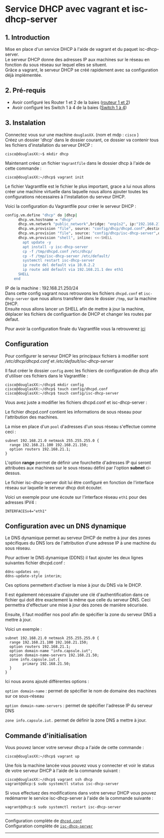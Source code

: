 # Service DHCP avec vagrant et isc-dhcp-server

## 1. Introduction 

Mise en place d'un service DHCP à l'aide de vagrant et du paquet isc-dhcp-server.  
Le serveur DHCP donne des adresses IP aux machines sur le réseau en fonction du sous réseau sur lequel elles se situent.  
Grâce a vagrant, le serveur DHCP se créé rapidement avec sa configuration déjà implémentée.

## 2. Pré-requis  

- Avoir configuré les Router 1 et 2 de la baies ([routeur 1 et 2](router.md))
- Avoir configuré les Switch 1 à 4 de la baies ([Switch 1 à 4](switch.md))

## 3. Instalation

Connectez vous sur une machine `douglasXX`. (nom et mdp : `cisco` )  
Créez un dossier 'dhcp' dans le dossier courant, ce dossier va contenir tous les fichiers d'installation du serveur DHCP :  

    cisco@douglasXX:~$ mkdir dhcp

Maintenant créez un fichier `Vagrantfile` dans le dossier dhcp à l'aide de cette commande : 

    cisco@douglasXX:~/dhcp$ vagrant init

Le fichier Vagrantfile est le fichier le plus important, grace a lui nous allons créer une machine virtuelle dans laquelle nous allons ajouter toutes les configurations nécessaires à l'installation du serveur DHCP.

Voici la configuration du Vagrantfile pour créer le serveur DHCP :

```sh
config.vm.define "dhcp" do |dhcp|
      dhcp.vm.hostname = "dhcp"
      dhcp.vm.network "public_network",bridge: "enp1s2", ip:"192.168.21.250", netmask: "255.255.255.0"
      dhcp.vm.provision "file", source: "config/dhcp/dhcpd.conf",destination: "/tmp/"
      dhcp.vm.provision "file", source: "config/dhcp/isc-dhcp-server",destination: "/tmp/"      
      dhcp.vm.provision "shell", inline: <<-SHELL
        apt update -y
        apt install -y isc-dhcp-server
        cp -f /tmp/dhcpd.conf /etc/dhcp/
        cp -f /tmp/isc-dhcp-server /etc/default/
        systemctl restart isc-dhcp-server
        ip route del default via 10.0.2.2
        ip route add default via 192.168.21.1 dev eth1
      SHELL
    end
```

IP de la machine : 192.168.21.250/24  
Dans cette config vagrant nous retrouvons les fichiers `dhcpd.conf` et `isc-dhcp-server` que nous allons transférer dans le dossier `/tmp`, sur la machine DHCP.  
Ensuite nous allons lancer un SHELL afin de mettre à jour la machine, déplacer les fichiers de configuartion de DHCP et changer les routes par defaut. 

Pour avoir la configuration finale du Vagrantfile vous la retrouverez [ici](dhcp/Vagrantfile)

## Configuration 

Pour configurer le serveur DHCP les principaux fichiers à modifier sont _/etc/dhcp/dhcpd.conf_ et _/etc/default/isc-dhcp-server_

Il faut créer le dossier `config` avec les fichiers de configuration de dhcp afin d'utiliser ces fichiers dans le Vagrantfile :

    cisco@douglasXX:~/dhcp$ mkdir config
    cisco@douglasXX:~/dhcp$ touch config/dhcpd.conf
    cisco@douglasXX:~/dhcp$ touch config/isc-dhcp-server

Vous avez juste a modifier les fichiers dhcpd.conf et isc-dhcp-server :  

Le fichier dhcpd.conf contient les informations de sous réseau pour l'attribution des machines.

La mise en place d'un `pool` d'adresses d'un sous réseau s'effectue comme ceci : 

```
subnet 192.168.21.0 netmask 255.255.255.0 {
  range 192.168.21.100 192.168.21.150;
  option routers 192.168.21.1;
}
```

L'option **range** permet de définir une fourchette d'adresses IP qui seront attribuées aux machines sur le sous réseau défini par l'option **subnet** ci-dessus.

Le fichier isc-dhcp-server doit lui être configuré en fonction de l'interface réseau sur laquelle le serveur dhcp doit écouter.

Voici un exemple pour une écoute sur l'interface réseau `eth1` pour des adresses IPV4 :

    INTERFACESv4="eth1"


## Configuration avec un DNS dynamique

Le DNS dynamique permet au serveur DHCP de mettre à jour des zones spécifiques du DNS lors de l'attribution d'une adresse IP à une machine du sous réseau.

Pour activer le DNS dynamique (DDNS) il faut ajouter les deux lignes suivantes fichier dhcpd.conf :

```
ddns-updates on;
ddns-update-style interim;
```

Ces options permettent d'activer la mise à jour du DNS via le DHCP.

Il est également nécessaire d'ajouter une clé d'authentification dans ce fichier qui doit être exactement la même que celle du serveur DNS. Ceci permettra d'effectuer une mise à jour des zones de manière sécurisée.

Ensuite, il faut modifier nos pool afin de spécifier la zone du serveur DNS a mettre à jour. 

Voici un exemple : 

```
subnet 192.168.21.0 netmask 255.255.255.0 {
  range 192.168.21.100 192.168.21.150;
  option routers 192.168.21.1;
  option domain-name "info.capsule.iut";
  option domain-name-servers 192.168.21.50;
  zone info.capsule.iut.{
        primary 192.168.21.50;
  }
}
```

Ici nous avons ajouté différentes options : 

`option domain-name` : permet de spécifier le nom de domaine des machines sur ce sous-réseau

`option domain-name-servers` : permet de spécifier l'adresse IP du serveur DNS

`zone info.capsule.iut.` permet de définir la zone DNS a mettre à jour.

## Commande d'initialisation 

Vous pouvez lancer votre serveur dhcp a l'aide de cette commande :

    cisco@douglasXX:~/dhcp$ vagrant up


Une fois la machine lancée vous pouvez vous y connecter et voir le status de votre serveur DHCP à l'aide de la commande suivant :
    
    cisco@douglasXX:~/dhcp$ vagrant ssh dhcp
    vagrant@dhcp:$ sudo systemctl status isc-dhcp-server

Si vous effectuez des modifications dans votre serveur DHCP vous pouvez redémarrer le service isc-dhcp-server à l'aide de la commande suivante :

    vagrant@dhcp:$ sudo systemctl restart isc-dhcp-server


----

Configuration complète de [`dhcpd.conf`](dhcp-nfs/config/dhcp/dhcpd.conf)  
Configuration complète de [`isc-dhcp-server`](dhcp-nfs/config/dhcp/isc-dhcp-server)

---
